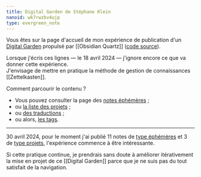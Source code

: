 ```yaml
---
title: Digital Garden de Stéphane Klein
nanoid: wk7rwzbv4ujp
type: evergreen_note
---
```

Vous êtes sur la page d'accueil de mon expérience de publication d'un [Digital Garden](https://jzhao.xyz/posts/networked-thought#what-is-digital-gardening) propulsé par [[Obsidian Quartz]] ([code source](https://github.com/stephane-klein/obsidian-quartz-playground)).

Lorsque j'écris ces lignes — le 18 avril 2024 — j'ignore encore ce que va donner cette expérience.  
J'envisage de mettre en pratique la méthode de gestion de connaissances [[Zettelkasten]].

Comment parcourir le contenu ?

- Vous pouvez consulter la page des [notes éphémères](/Notes-éphémères/) ;
- ou [la liste des projets](/Projets/) ;
- ou [des traductions](/Traductions/) ;
- ou alors, [les tags](/tags/).

---

30 avril 2024, pour le moment j'ai publié 11 notes de [type éphémères](/Notes-éphémères/) et 3 de [type projets](/Projets/), l'expérience commence à être intéressante.

Si cette pratique continue, je prendrais sans doute à améliorer itérativement la mise en projet de ce [[Digital Garden]] parce que je ne suis pas du tout satisfait de la navigation. 
